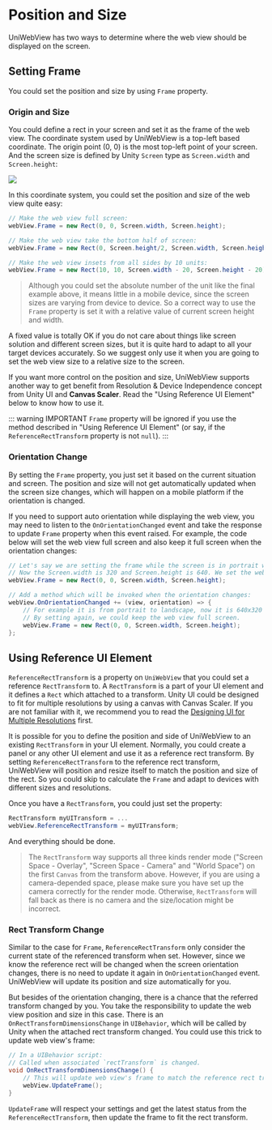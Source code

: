 # Position and Size

UniWebView has two ways to determine where the web view should be displayed on the screen.

## Setting Frame

You could set the position and size by using `Frame` property. 

### Origin and Size

You could define a rect in your screen and set it as the frame of the web view. 
The coordinate system used by UniWebView is a top-left based coordinate. The origin point (0, 0) is the most top-left point of your screen. And the screen size is defined by Unity `Screen` type as `Screen.width` and `Screen.height`:

![](/images/RectXY.svg)

In this coordinate system, you could set the position and size of the web view quite easy:

```csharp
// Make the web view full screen:
webView.Frame = new Rect(0, 0, Screen.width, Screen.height);

// Make the web view take the bottom half of screen:
webView.Frame = new Rect(0, Screen.height/2, Screen.width, Screen.height / 2);

// Make the web view insets from all sides by 10 units:
webView.Frame = new Rect(10, 10, Screen.width - 20, Screen.height - 20);
```

> Although you could set the absolute number of the unit like the final example above, it means little in a mobile device, since the screen sizes are varying from device to device. So a correct way to use the `Frame` property is set it with a relative value of current screen height and width. 

A fixed value is totally OK if you do not care about things like screen solution and different screen sizes, but it is quite hard to adapt to all your target devices accurately. So we suggest only use it when you are going to set the web view size to a relative size to the screen.

If you want more control on the position and size, UniWebView supports another way to get benefit from Resolution  & Device Independence concept from Unity UI and **Canvas Scaler**. Read the "Using Reference UI Element" below to know how to use it.

::: warning IMPORTANT
`Frame` property will be ignored if you use the method described in "Using Reference UI Element" (or say, if the `ReferenceRectTransform` property is not `null`).
:::

### Orientation Change

By setting the `Frame` property, you just set it based on the current situation and screen. The position and size will not get automatically updated when the screen size changes, which will happen on a mobile platform if the orientation is changed.

If you need to support auto orientation while displaying the web view, you may need to listen to the `OnOrientationChanged` event and take the response to update `Frame` property when this event raised. For example, the code below will set the web view full screen and also keep it full screen when the orientation changes:

```csharp
// Let's say we are setting the frame while the screen is in portrait with 320x640
// Now the Screen.width is 320 and Screen.height is 640. We set the web view full screen.
webView.Frame = new Rect(0, 0, Screen.width, Screen.height);

// Add a method which will be invoked when the orientation changes:
webView.OnOrientationChanged += (view, orientation) => {
    // For example it is from portrait to landscape, now it is 640x320 (width x height)
    // By setting again, we could keep the web view full screen.
    webView.Frame = new Rect(0, 0, Screen.width, Screen.height);
};
```

## Using Reference UI Element

`ReferenceRectTransform` is a property on `UniWebView` that you could set a reference `RectTransform` to. A `RectTransform` is a part of your UI element and it defines a `Rect` which attached to a transform. Unity UI could be designed to fit for multiple resolutions by using a canvas with Canvas Scaler. If you are not familiar with it, we recommend you to read the [Designing UI for Multiple Resolutions](https://docs.unity3d.com/Manual/HOWTO-UIMultiResolution.html) first.

It is possible for you to define the position and side of UniWebView to an existing `RectTransform` in your UI element. Normally, you could create a panel or any other UI element and use it as a reference rect transform. By setting `ReferenceRectTransform` to the reference rect transform, UniWebView will position and resize itself to match the position and size of the rect. So you could skip to calculate the `Frame` and adapt to devices with different sizes and resolutions.

Once you have a `RectTransform`, you could just set the property:

```csharp
RectTransform myUITransform = ...
webView.ReferenceRectTransform = myUITransform;
```

And everything should be done.

> The `RectTransform` way supports all three kinds render mode ("Screen Space - Overlay", "Screen Space - Camera" and "World Space") on the first `Canvas` from the transform above. However, if you are using a camera-depended space, please make sure you have set up the camera correctly for the render mode. Otherwise, `RectTransform` will fall back as there is no camera and the size/location might be incorrect.

### Rect Transform Change

Similar to the case for `Frame`, `ReferenceRectTransform` only consider the current state of the referenced transform when set. However, since we know the reference rect will be changed when the screen orientation changes, there is no need to update it again in `OnOrientationChanged` event. UniWebView will update its position and size automatically for you.

But besides of the orientation changing, there is a chance that the referred transform changed by you. You take the responsibility to update the web view position and size in this case. There is an `OnRectTransformDimensionsChange` in `UIBehavior`, which will be called by Unity when the attached rect transform changed. You could use this trick to update web view's frame:

```csharp
// In a UIBehavior script:
// Called when associated `rectTransform` is changed.
void OnRectTransformDimensionsChange() {
    // This will update web view's frame to match the reference rect transform if set.
    webView.UpdateFrame();
}
```

`UpdateFrame` will respect your settings and get the latest status from the `ReferenceRectTransform`, then update the frame to fit the rect transform.
